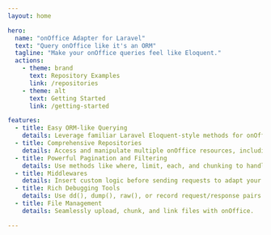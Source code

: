 ```yaml
---
layout: home

hero:
  name: "onOffice Adapter for Laravel"
  text: "Query onOffice like it's an ORM"
  tagline: "Make your onOffice queries feel like Eloquent."
  actions:
    - theme: brand
      text: Repository Examples
      link: /repositories
    - theme: alt
      text: Getting Started
      link: /getting-started

features:
  - title: Easy ORM-like Querying
    details: Leverage familiar Laravel Eloquent-style methods for onOffice queries, streamlining your codebase.
  - title: Comprehensive Repositories
    details: Access and manipulate multiple onOffice resources, including estates, addresses, activities, and more.
  - title: Powerful Pagination and Filtering
    details: Use methods like where, limit, each, and chunking to handle large datasets with ease.
  - title: Middlewares
    details: Insert custom logic before sending requests to adapt your calls or record logs automatically.
  - title: Rich Debugging Tools
    details: Use dd(), dump(), raw(), or record request/response pairs for thorough debugging.
  - title: File Management
    details: Seamlessly upload, chunk, and link files with onOffice.

---
```

